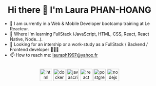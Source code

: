 <h1 align="center">Hi there 👋 I'm Laura PHAN-HOANG </h1>


- 🔭 I am currently in a Web & Mobile Developer bootcamp training at Le Reacteur.
- 🌱 Where I'm learning FullStack (JavaScript, HTML, CSS, React, React Native, Node...).
- 💬 Looking for an intership or a work-study as a FullStack / Backend / Frontend developer 👩🏻‍💻
- 📫 How to reach me: lauraph1997@yahoo.fr

<div align="center">
<br />
<a margin="10" target="_blank"><img margin="10px" height="40" src="https://cdn.iconscout.com/icon/free/png-512/html-2752158-2284975.png?f=avif&w=256" alt="html"></a>
<a margin="10"  target="_blank"><img margin="10px" height="40" src="https://upload.wikimedia.org/wikipedia/commons/thumb/6/62/CSS3_logo.svg/2048px-CSS3_logo.svg.png" alt="docker"></a>
<a margin="10" target="_blank"><img margin="10px" height="40" src="https://cdn.iconscout.com/icon/free/png-512/javascript-2752148-2284965.png?f=avif&w=256" alt="javascript"></a>
<a margin="10" target="_blank"><img margin="10px" height="40" src="https://cdn.iconscout.com/icon/free/png-512/react-3-1175109.png?f=avif&w=256" alt="react"></a>
<a margin="10" target="_blank"><img margin="10px" height="40" src="https://cdnlogo.com/logos/r/18/react-native.svg" alt="postgres"></a>
<a margin="10"  target="_blank"><img margin="10px" height="40" src="https://cdn.iconscout.com/icon/free/png-512/nodejs-2-226035.png?f=avif&w=256" alt="nodejs"></a>


</div>

